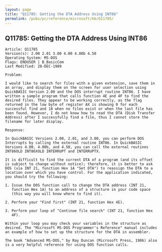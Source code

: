 ```yaml
---
layout: page
title: "Q11785: Getting the DTA Address Using INT86"
permalink: /pubs/pc/reference/microsoft/kb/Q11785/
---
```


## Q11785: Getting the DTA Address Using INT86

	Article: Q11785
	Version(s): 2.00 2.01 3.00 4.00 4.00b 4.50
	Operating System: MS-DOS
	Flags: ENDUSER | B_BasicCom
	Last Modified: 28-DEC-1989
	
	Problem:
	
	I would like to search for files with a given extension, save them in
	an array, and display them on the screen for user selection using
	QuickBASIC Version 2.00 and the DOS interrupt routine INT86. I have
	written a sample program that calls function 4E and 4F to find the
	desired files. They appear to be working correctly, as the flag
	returned in the low byte of register AX is showing 0 for each
	successful find and 18 when no files exist or when the last file has
	been found. However, I do not know how to read the DTA (Disk Transfer
	Address) after I successfully find a file, thus I cannot store the
	filename for later display.
	
	Response:
	
	In QuickBASIC Versions 2.00, 2.01, and 3.00, you can perform DOS
	Interrupts by calling the external routine INT86. In QuickBASIC
	Versions 4.00, 4.00b, and 4.50, you can call the external routines
	INT86OLD INT86XOLD INTERRUPT and INTERRUPTX.
	
	It is difficult to find the current DTA of a program (and its offset
	is subject to change without notice); therefore, it is better to ask
	DOS (via INT 21, function Hex 1A "Set DTA") to reassign the DTA to a
	location over which you have control. For the application indicated,
	you should try the following:
	
	1. Issue the DOS function call to change the DTA address (INT 21,
	   function Hex 1A) to an address of a structure in your code space
	   (this way you will know where to find it).
	
	2. Perform your "Find first" (INT 21, function Hex 4E).
	
	3. Perform your loop of "Continue file search" (INT 21, function Hex
	   4F).
	
	Within your loop you may check your variables in the structure as
	desired. The "Microsoft MS-DOS Programmer's Reference" manual includes
	an example of how to set up the structure for the DTA in assembler.
	
	The book "Advanced MS-DOS," by Ray Duncan (Microsoft Press, 1986) also
	is a very helpful reference for using DOS function calls.
